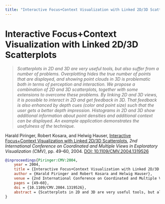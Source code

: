 ```yaml
---
title: "Interactive Focus+Context Visualization with Linked 2D/3D Scatterplots"
---
```


# Interactive Focus+Context Visualization with Linked 2D/3D Scatterplots

> _Scatterplots in 2D and 3D are very useful tools, but also suffer from a number of problems. Overplotting hides the true number of points that are displayed, and showing point clouds in 3D is problematic both in terms of perception and interaction. We propose a combination of 2D and 3D scatterplots, together with some extensions to overcome these problems. By linking 2D and 3D views, it is possible to interact in 2D and get feedback in 3D. That feedback is also enhanced by depth cues (color and point size) such that the user gets a better depth impression. Histograms in 2D and 3D show additional information about point densities and additional context can be displayed. An example application demonstrates the usefulness of the technique._

Harald Piringer, Robert Kosara, and Helwig Hauser, <a href="https://media.eagereyes.org/papers/2004/Piringer-CMV-2004.pdf" target="_blank">Interactive Focus+Context Visualization with Linked 2D/3D Scatterplots</a>, _2nd International Conference on Coordinated and Multiple Views in Exploratory Visualization (CMV)_, pp. 49–60, 2004. <a href="https://dx.doi.org/10.1109/CMV.2004.1319526" target="_new">DOI: 10.1109/CMV.2004.1319526</a>


```bibtex
@inproceedings{Piringer:CMV:2004,
	year = 2004,
	title = {Interactive Focus+Context Visualization with Linked 2D/3D Scatterplots},
	author = {Harald Piringer and Robert Kosara and Helwig Hauser},
	venue = {2nd International Conference on Coordinated and Multiple Views in Exploratory Visualization (CMV)},
	pages = {49–60},
	doi = {10.1109/CMV.2004.1319526},
	abstract = {Scatterplots in 2D and 3D are very useful tools, but also suffer from a number of problems. Overplotting hides the true number of points that are displayed, and showing point clouds in 3D is problematic both in terms of perception and interaction. We propose a combination of 2D and 3D scatterplots, together with some extensions to overcome these problems. By linking 2D and 3D views, it is possible to interact in 2D and get feedback in 3D. That feedback is also enhanced by depth cues (color and point size) such that the user gets a better depth impression. Histograms in 2D and 3D show additional information about point densities and additional context can be displayed. An example application demonstrates the usefulness of the technique.},
}
```

